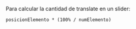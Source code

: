 
Para calcular la cantidad de translate en un slider:

    posicionElemento * (100% / numElemento)


